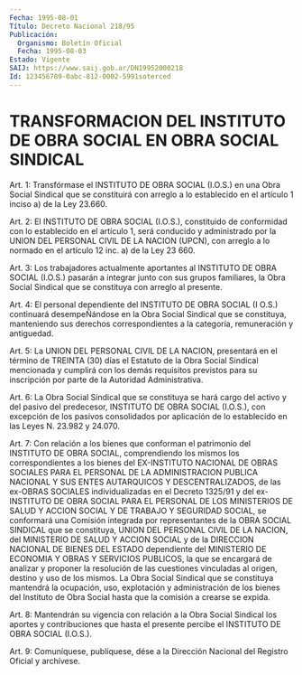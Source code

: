 ```yaml
---
Fecha: 1995-08-01
Título: Decreto Nacional 218/95
Publicación:
  Organismo: Boletín Oficial
  Fecha: 1995-08-03
Estado: Vigente
SAIJ: https://www.saij.gob.ar/DN19952000218
Id: 123456789-0abc-812-0002-5991soterced
---
```

# TRANSFORMACION DEL INSTITUTO DE OBRA SOCIAL EN OBRA SOCIAL SINDICAL

<a id="1"></a>
Art.  1:  Transfórmase el INSTITUTO DE OBRA SOCIAL (I.O.S.) en una Obra Social  Sindical  que  se  constituirá  con  arreglo  a lo establecido   en  el  artículo  1  inciso  a)  de  la  Ley  23.660.

<a id="2"></a>
Art.  2:  El INSTITUTO DE OBRA SOCIAL (I.O.S.), constituido de conformidad con  lo  establecido en el artículo 1, será conducido y administrado por la UNION  DEL  PERSONAL CIVIL DE LA NACION (UPCN), con arreglo a lo normado en el artículo  12  inc.  a)  de la Ley 23 660.

<a id="3"></a>
Art. 3: Los trabajadores actualmente aportantes al INSTITUTO DE OBRA  SOCIAL  (I.O.S.)  pasarán  a  integrar  junto  con sus grupos familiares, la Obra Social Sindical que se constituya  con  arreglo al presente.

<a id="4"></a>
Art. 4: El personal dependiente del INSTITUTO DE OBRA SOCIAL (I O.S.)  continuará  desempeÑándose en la Obra Social Sindical que se constituya,  manteniendo    sus   derechos  correspondientes  a  la categoría, remuneración y antiguedad.

<a id="5"></a>
Art. 5: La UNION DEL PERSONAL CIVIL DE LA NACION, presentará en el término  de  TREINTA  (30)  días  el  Estatuto de la Obra Social Sindical mencionada y cumplirá con los demás  requisitos  previstos para  su  inscripción  por  parte  de  la Autoridad Administrativa.

<a id="6"></a>
Art. 6: La Obra Social Sindical que se constituya se hará cargo del  activo  y  del pasivo del predecesor, INSTITUTO DE OBRA SOCIAL (I.O.S.), con excepción  de los pasivos consolidados por aplicación de lo establecido en las Leyes N. 23.982 y 24.070.

<a id="7"></a>
Art.  7: Con relación a los bienes que conforman el patrimonio del  INSTITUTO   DE  OBRA  SOCIAL,  comprendiendo  los  mismos  los correspondientes  a  los  bienes del EX-INSTITUTO NACIONAL DE OBRAS SOCIALES PARA EL PERSONAL DE  LA  ADMINISTRACION PUBLICA NACIONAL Y SUS ENTES AUTARQUICOS Y DESCENTRALIZADOS,  de las ex-OBRAS SOCIALES individualizadas en el Decreto 1325/91 y del  ex-INSTITUTO  DE OBRA SOCIAL  PARA  EL  PERSONAL  DE  LOS  MINISTERIOS  DE SALUD Y ACCION SOCIAL Y DE TRABAJO Y SEGURIDAD SOCIAL, se conformará  una Comisión integrada  por  representantes  de la OBRA SOCIAL SINDICAL  que  se constituya, UNION DEL PERSONAL CIVIL  DE  LA NACION, del MINISTERIO DE SALUD Y ACCION SOCIAL y de la DIRECCION  NACIONAL  DE BIENES DEL ESTADO  dependiente del MINISTERIO DE ECONOMIA Y OBRAS Y  SERVICIOS PUBLICOS,  la que se encargará de analizar y proponer la resolución de las cuestiones  vinculadas  al  origen,  destino  y  uso  de los mismos.  La  Obra  Social  Sindical  que se constituya mantendrá la ocupación,  uso, explotación y administración  de  los  bienes  del Instituto de  Obra  Social  hasta  que  la  comisión  a  crearse se expida.

<a id="8"></a>
Art.  8:  Mantendrán su vigencia con relación a la Obra Social Sindical  los  aportes  y  contribuciones  que  hasta  el  presente percibe el INSTITUTO DE OBRA SOCIAL (I.O.S.).

<a id="9"></a>
Art.  9: Comuníquese, publíquese, dése a la Dirección Nacional del Registro Oficial y archívese.